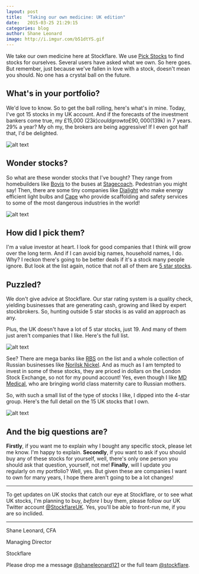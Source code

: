 ```yaml
---
layout: post
title:  "Taking our own medicine: UK edition"
date:   2015-03-25 21:29:15
categories: blog
author: Shane Leonard
image: http://i.imgur.com/b51dtYS.gif
---
```


We take our own medicine here at Stockflare. We use [Pick Stocks](https://stockflare.com/stocks) to find stocks for ourselves. Several users have asked what we own. So here goes. But remember, just because we've fallen in love with a stock, doesn't mean you should. No one has a crystal ball on the future. 

## What's in your portfolio? 

We'd love to know. So to get the ball rolling, here's what's in mine. Today, I've got 15 stocks in my UK account. And if the forecasts of the investment bankers come true, my £15,000 ($23k) could grow to £90,000 ($139k) in 7 years. 29% a year? My oh my, the brokers are being aggressive! If I even got half that, I'd be delighted.

![alt text](http://imgur.com/2uZNYz7.png "Shane's GBP portfolio on 25th March") 

## Wonder stocks?

So what are these wonder stocks that I've bought? They range from homebuilders like [Bovis](https://stockflare.com/#stocks/BVS.L) to the buses at [Stagecoach](https://stockflare.com/#stocks/SGC.L). Pedestrian you might say! Then, there are some tiny companies like [Dialight](https://stockflare.com/#stocks/DIAL.L) who make energy efficient light bulbs and [Cape](https://stockflare.com/stocks/CIU.L) who provide scaffolding and safety services to some of the most dangerous industries in the world!

![alt text](http://imgur.com/rPP7Zb9.png "Shane's GBP stocks on 25th March 2015")

## How did I pick them?

I'm a value investor at heart. I look for good companies that I think will grow over the long term. And if I can avoid big names, household names, I do. Why? I reckon there's going to be better deals if it's a stock many people ignore. But look at the list again, notice that not all of them are [5 star stocks](http://learn.stockflare.com/stockflare/2014/10/30/A2-what-are-five-star-stocks.html).

## Puzzled?

We don't give advice at Stockflare. Our star rating system is a quality check, yielding businesses that are generating cash, growing and liked by expert stockbrokers. So, hunting outside 5 star stocks is as valid an approach as any.

Plus, the UK doesn't have a lot of 5 star stocks, just 19. And many of them just aren't companies that I like. Here's the full list.

![alt text](http://imgur.com/G4ndfDT.png "5 star stocks in the UK on 25th March 2015")

See? There are mega banks like [RBS](https://stockflare.com/#stocks/RBS.L) on the list and a whole collection of Russian businesses like [Norilsk Nickel](https://stockflare.com/stocks/NKELyq.L). And as much as I am tempted to invest in some of these stocks, they are priced in dollars on the London Stock Exchange, so not for my pound account! Yes, even though I like [MD Medical](https://stockflare.com/stocks/MDMGq.L), who are bringing world class maternity care to Russian mothers.

So, with such a small list of the type of stocks I like, I dipped into the 4-star group. Here's the full detail on the 15 UK stocks that I own.

![alt text](http://imgur.com/IB7pBD6.png "Shane's Projected Portfolio on 25th March 2015")

## And the big questions are?

**Firstly**, if you want me to explain why I bought any specific stock, please let me know. I'm happy to explain. **Secondly**, if you want to ask if you should buy any of these stocks for yourself, well, there's only one person you should ask that question, yourself, not me! **Finally**, will I update you regularly on my portfolio? Well, yes. But given these are companies I want to own for many years, I hope there aren't going to be a lot changes!

---

To get updates on UK stocks that catch our eye at Stockflare, or to see what UK stocks, I'm planning to buy, *before* I buy them, please follow our UK Twitter account [@StockflareUK](https://twitter.com/stockflareUK). Yes, you'll be able to front-run me, if you are so inclided.

---

Shane Leonard, CFA

Managing Director

Stockflare

Please drop me a message [@shaneleonard121](https://twitter.com/shaneleonard121) or the full team [@stockflare](https://twitter.com/stockflare).
